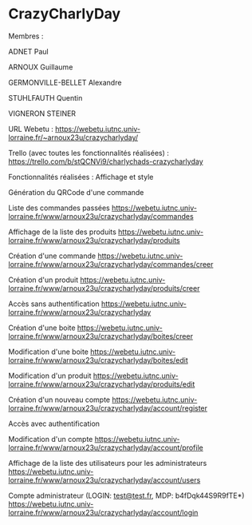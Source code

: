 # CrazyCharlyDay

Membres : 

ADNET Paul 

ARNOUX Guillaume

GERMONVILLE-BELLET Alexandre

STUHLFAUTH Quentin

VIGNERON STEINER

URL Webetu : https://webetu.iutnc.univ-lorraine.fr/~arnoux23u/crazycharlyday/


Trello (avec toutes les fonctionnalités réalisées) : https://trello.com/b/stQCNVi9/charlychads-crazycharlyday

Fonctionnalités réalisées : 
Affichage et style

Génération du QRCode d'une commande

Liste des commandes passées https://webetu.iutnc.univ-lorraine.fr/www/arnoux23u/crazycharlyday/commandes

Affichage de la liste des produits https://webetu.iutnc.univ-lorraine.fr/www/arnoux23u/crazycharlyday/produits

Création d'une commande https://webetu.iutnc.univ-lorraine.fr/www/arnoux23u/crazycharlyday/commandes/creer

Création d'un produit https://webetu.iutnc.univ-lorraine.fr/www/arnoux23u/crazycharlyday/produits/creer

Accès sans authentification https://webetu.iutnc.univ-lorraine.fr/www/arnoux23u/crazycharlyday

Création d'une boite https://webetu.iutnc.univ-lorraine.fr/www/arnoux23u/crazycharlyday/boites/creer

Modification d'une boite https://webetu.iutnc.univ-lorraine.fr/www/arnoux23u/crazycharlyday/boites/edit

Modification d'un produit https://webetu.iutnc.univ-lorraine.fr/www/arnoux23u/crazycharlyday/produits/edit

Création d'un nouveau compte https://webetu.iutnc.univ-lorraine.fr/www/arnoux23u/crazycharlyday/account/register

Accès avec authentification

Modification d'un compte https://webetu.iutnc.univ-lorraine.fr/www/arnoux23u/crazycharlyday/account/profile

Affichage de la liste des utilisateurs pour les administrateurs https://webetu.iutnc.univ-lorraine.fr/www/arnoux23u/crazycharlyday/account/users

Compte administrateur (LOGIN: test@test.fr, MDP: b4fDqk44S9R9fTE*) https://webetu.iutnc.univ-lorraine.fr/www/arnoux23u/crazycharlyday/account/login



